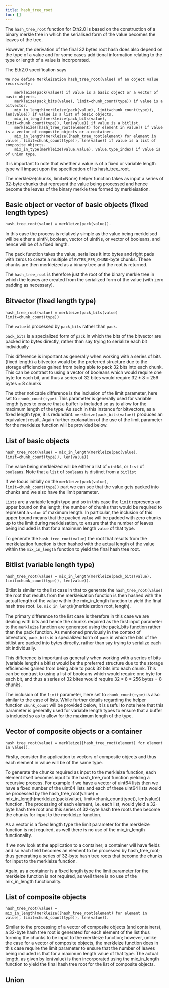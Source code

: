 ```yaml
---
title: hash_tree_root
toc: []
---
```


The `hash_tree_root` function for Eth2.0 is based on the construction of a binary merkle tree in which the serialised form of the value becomes the leaves of the tree.

However, the derivation of the final 32 bytes root hash does also depend on the type of a value and for some cases additional information relating to the type or length of a value is incorporated.

The Eth2.0 specification says

    We now define Merkleization hash_tree_root(value) of an object value recursively:

        merkleize(pack(value)) if value is a basic object or a vector of basic objects.
        merkleize(pack_bits(value), limit=chunk_count(type)) if value is a bitvector.
        mix_in_length(merkleize(pack(value), limit=chunk_count(type)), len(value)) if value is a list of basic objects.
        mix_in_length(merkleize(pack_bits(value), limit=chunk_count(type)), len(value)) if value is a bitlist.
        merkleize([hash_tree_root(element) for element in value]) if value is a vector of composite objects or a container.
        mix_in_length(merkleize([hash_tree_root(element) for element in value], limit=chunk_count(type)), len(value)) if value is a list of composite objects.
        mix_in_type(merkleize(value.value), value.type_index) if value is of union type.

It is important to note that whether a value is of a fixed or variable length type will impact upon the specification of its hash_tree_root.

The merkleize(chunks, limit=None) helper function takes as input a series of 32-byte chunks that represent the value being processed and hence become the leaves of the binary merkle tree formed by merkleisation.


## Basic object or vector of basic objects (fixed length types)

    hash_tree_root(value) = merkleize(pack(value)).

In this case the process is relatively simple as the value being merkleised will be either a uintN, boolean, vector of uintNs, or vector of booleans, and hence will be of a fixed length.

The pack function takes the value, serializes it into bytes and right pads with zeros to create a multiple of `BYTES_PER_CHUNK`-byte chunks. These chunks are then merkleized as a binary tree and the root is returned.

The `hash_tree_root` is therefore just the root of the binary merkle tree in which the leaves are created from the serialized form of the value (with zero padding as necessary).

## Bitvector (fixed length type)

    hash_tree_root(value) = merkleize(pack_bits(value)
    limit=chunk_count(type))

The `value` is processed by `pack_bits` rather than `pack`. 

`pack_bits` is a specialized form of `pack` in which the bits of the bitvector are packed into bytes directly, rather than say trying to serialize each bit individually

This difference is important as generally when working with a series of bits (fixed length) a bitvector would be the preferred structure due to the storage efficiencies gained from being able to pack 32 bits into each chunk. This can be contrast to using a vector of booleans which would require one byte for each bit, and thus a series of 32 bites would require 32 * 8 = 256 bytes = 8 chunks

The other noticable difference is the inclusion of the limit parameter, here set to `chunk_count(type)`. This parameter is generally used for variable length types to ensure that a buffer is included so as to allow for the maximum length of the type. As such in this instance for bitvectors, as a fixed length type, it is redundant. `merkleize(pack_bits(value))` produces an equivalent result. Again further explanation of the use of the limit parameter for the merkleize function will be provided below.

## List of basic objects

    hash_tree_root(value) = mix_in_length(merkleize(pac(value), limit=chunk_count(type)), len(value))

The value being merkleized will be either a list of `uintN`s, or `list` of `booleans`. Note that a `list` of `booleans` is distinct from a `bitlist`

If we focus initially on the `merkleize(pack(value), limit=chunk_count(type))` part we can see that the value gets packed into chunks and we also have the limit parameter.

`Lists` are a variable length type and so in this case the `limit` represents an upper bound on the length; the number of chunks that would be required to represent a `value` of maximum length. In particular, the inclusion of this upper bound means that the packed `value` will be padded with zero chunks up to the limit during merkleisation, to ensure that the number of leaves being included is that for a maximum length `value` of that type.

To generate the `hash_tree_root(value)` the root that results from the merkleization function is then hashed with the actual length of the value within the `mix_in_length` function to yield the final hash tree root.


## Bitlist (variable length type)

```
hash_tree_root(value) = mix_in_length(merkleize(pack_bits(value), limit=chunk_count(type)), len(value)).
```


Bitlist is similar to the list case in that to generate the `hash_tree_root(value)` the root that results from the merkleisation function is then hashed with the actual length of the value within the mix_in_length function to yield the final hash tree root. i.e. `mix_in_length`(merkleization root, length).

The primary difference to the list case is therefore in this case we are dealing with bits and hence the chunks required as the first input parameter to the `merkleize` function are generated using the pack_bits function rather than the pack function. As mentioned previously in the context of bitvectors, `pack_bits` is a specialized form of `pack` in which the bits of the bitlist are packed into bytes directly, rather than say trying to serialize each bit individually.

This difference is important as generally when working with a series of bits (variable length) a bitlist would be the preferred structure due to the storage efficiencies gained from being able to pack 32 bits into each chunk. This can be contrast to using a list of booleans which would require one byte for each bit, and thus a series of 32 bites would require 32 * 8 = 256 bytes = 8 chunks.

The inclusion of the `limit` parameter, here set to `chunk_count(type)` is also similar to the case of lists. While further details regarding the helper function `chunk_count` will be provided below, it is useful to note here that this parameter is generally used for variable length types to ensure that a buffer is included so as to allow for the maximum length of the type.

## Vector of composite objects or a container

```
hash_tree_root(value) = merkleize([hash_tree_root(element) for element in value]).
```

Firslty, consider the application to vectors of composite objects and thus each element in value will be of the same type.

To generate the chunks required as input to the merkleize function, each element itself becomes input to the hash_tree_root function yielding a recursive process. For example if we have a vector of uint64 lists then we have a fixed number of the uint64 lists and each of these uint64 lists would be processed by the hash_tree_root(value) = mix_in_length(merkleize(pack(value), limit=chunk_count(type)), len(value)) function. The processing of each element, i.e. each list, would yield a 32-byte hash tree root and this series of 32-byte hash tree roots then become the chunks for input to the merkleize function.

As a vector is a fixed length type the limit parameter for the merkleize function is not required, as well there is no use of the mix_in_length functionality.

If we now look at the application to a container; a container will have fields and so each field becomes an element to be processed by hash_tree_root; thus generating a series of 32-byte hash tree roots that become the chunks for input to the merkleize function.

Again, as a container is a fixed length type the limit parameter for the merkleize function is not required, as well there is no use of the mix_in_length functionality.

## List of composite objects

```
hash_tree_root(value) = mix_in_length(merkleize([hash_tree_root(element) for element in value], limit=chunk_count(type)), len(value)).
```

Similar to the processing of a vector of composite objects (and containers), a 32-byte hash tree root is generated for each element of the list thus forming the chunks to be input to the merkleize function; however, unlike the case for a vector of composite objects, the merkleize function does in this case require the limit parameter to ensure that the number of leaves being included is that for a maximum length value of that type. The actual length, as given by len(value) is then incorporated using the mix_in_length function to yield the final hash tree root for the list of composite objects.

## Union

